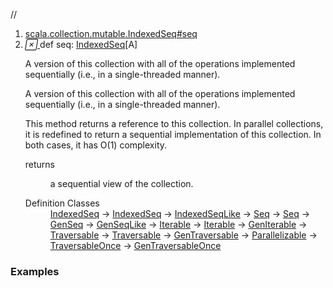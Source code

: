 //
<ol>
<li><a href="https://www.scala-lang.org/api/2.12.3/scala/collection/mutable/ArrayBuffer.html#seq:scala.collection.mutable.IndexedSeq[A]">scala.collection.mutable.IndexedSeq#seq</a></li>
<li name="scala.collection.mutable.IndexedSeq#seq" visbl="pub" class="indented0 " data-isabs="false" fullcomment="yes" group="Ungrouped"> <a id="seq:scala.collection.mutable.IndexedSeq[A]"></a><a id="seq:IndexedSeq[A]"></a> <span class="permalink"> <a href="../../../scala/collection/mutable/ArrayBuffer.html#seq:scala.collection.mutable.IndexedSeq[A]" title="Permalink"> <i class="material-icons"></i> </a> </span> <span class="modifier_kind"> <span class="modifier"></span> <span class="kind">def</span> </span> <span class="symbol"> <span class="name">seq</span><span class="result">: <a href="IndexedSeq.html" class="extype" name="scala.collection.mutable.IndexedSeq">IndexedSeq</a>[<span class="extype" name="scala.collection.mutable.ArrayBuffer.A">A</span>]</span> </span> <p class="shortcomment cmt">A version of this collection with all of the operations implemented sequentially (i.e., in a single-threaded manner).</p>
 <div class="fullcomment">
  <div class="comment cmt">
   <p>A version of this collection with all of the operations implemented sequentially (i.e., in a single-threaded manner).</p>
   <p> This method returns a reference to this collection. In parallel collections, it is redefined to return a sequential implementation of this collection. In both cases, it has O(1) complexity. </p>
  </div>
  <dl class="paramcmts block">
   <dt>
    returns
   </dt>
   <dd class="cmt">
    <p>a sequential view of the collection.</p>
   </dd>
  </dl>
  <dl class="attributes block"> 
   <dt>
    Definition Classes
   </dt>
   <dd>
    <a href="IndexedSeq.html" class="extype" name="scala.collection.mutable.IndexedSeq">IndexedSeq</a> → 
    <a href="../IndexedSeq.html" class="extype" name="scala.collection.IndexedSeq">IndexedSeq</a> → 
    <a href="../IndexedSeqLike.html" class="extype" name="scala.collection.IndexedSeqLike">IndexedSeqLike</a> → 
    <a href="Seq.html" class="extype" name="scala.collection.mutable.Seq">Seq</a> → 
    <a href="../Seq.html" class="extype" name="scala.collection.Seq">Seq</a> → 
    <a href="../GenSeq.html" class="extype" name="scala.collection.GenSeq">GenSeq</a> → 
    <a href="../GenSeqLike.html" class="extype" name="scala.collection.GenSeqLike">GenSeqLike</a> → 
    <a href="Iterable.html" class="extype" name="scala.collection.mutable.Iterable">Iterable</a> → 
    <a href="../Iterable.html" class="extype" name="scala.collection.Iterable">Iterable</a> → 
    <a href="../GenIterable.html" class="extype" name="scala.collection.GenIterable">GenIterable</a> → 
    <a href="Traversable.html" class="extype" name="scala.collection.mutable.Traversable">Traversable</a> → 
    <a href="../Traversable.html" class="extype" name="scala.collection.Traversable">Traversable</a> → 
    <a href="../GenTraversable.html" class="extype" name="scala.collection.GenTraversable">GenTraversable</a> → 
    <a href="../Parallelizable.html" class="extype" name="scala.collection.Parallelizable">Parallelizable</a> → 
    <a href="../TraversableOnce.html" class="extype" name="scala.collection.TraversableOnce">TraversableOnce</a> → 
    <a href="../GenTraversableOnce.html" class="extype" name="scala.collection.GenTraversableOnce">GenTraversableOnce</a>
   </dd>
  </dl>
 </div> </li>
        </ol>


### Examples




